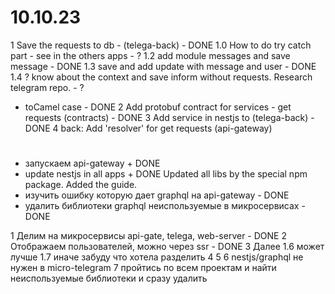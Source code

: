 # 10.10.23

1 Save the requests to db - (telega-back) - DONE
1.0 How to do try catch part - see in the others apps - ?
1.2 add module messages and save message - DONE
1.3 save and add update with message and user - DONE
1.4 ? know about the context and save inform without requests. Research telegram repo. - ?

- toCamel case - DONE
  2 Add protobuf contract for services - get requests (contracts) - DONE
  3 Add service in nestjs to (telega-back) - DONE
  4 back: Add 'resolver' for get requests (api-gateway)

#

- запускаем api-gateway + DONE
- update nestjs in all apps + DONE Updated all libs by the special npm package. Added the guide.
- изучить ошибку которую дает graphql на api-gateway - DONE
- удалить библиотеки graphql неиспользуемые в микросервисах - DONE

1 Делим на микросервисы api-gate, telega, web-server - DONE
2 Отображаем пользователей, можно через ssr - DONE
3 Далее 1.6 может лучше 1.7 иначе забуду что хотела разделить
4
5
6 nestjs/graphql не нужен в micro-telegram
7 пройтись по всем проектам и найти неиспользуемые библиотеки и сразу удалить
